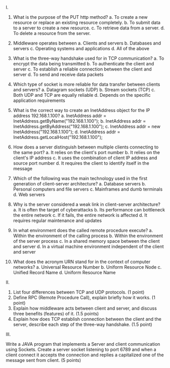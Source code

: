 I.

1. What is the purpose of the PUT http method?
a. To create a new resource or replace an existing resource completely.
b. To submit data to a server to create a new resource.
c. To retrieve data from a server.
d. To delete a resource from the server.

2. Middleware operates between
a. Clients and servers
b. Databases and servers
c. Operating systems and applications
d. All of the above

3. What is the three-way handshake used for in TCP communication?
a. To encrypt the data being transmitted
b. To authenticate the client and server
c. To establish a reliable connection between the client and server
d. To send and receive data packets

4. Which type of socket is more reliable for data transfer between clients and servers?
a. Datagram sockets (UDP)
b. Stream sockets (TCP)
c. Both UDP and TCP are equally reliable
d. Depends on the specific application requirements

5. What is the correct way to create an InetAddress object for the IP address 192.168.1.100?
a. InetAddress addr = InetAddress.getByName("192.168.1.100");
b. InetAddress addr = InetAddress.getByAddress("192.168.1.100");
c. InetAddress addr = new InetAddress("192.168.1.100");
d. InetAddress addr = InetAddress.getLocalHost("192.168.1.100");

6. How does a server distinguish between multiple clients connecting to the same port?
a. It relies on the client's port number
b. It relies on the client's IP address
c. It uses the combination of client IP address and source port number
d. It requires the client to identify itself in the message

7. Which of the following was the main technology used in the first generation of client-server architecture?
a. Database servers
b. Personal computers and file servers
c. Mainframes and dumb terminals
d. Web servers

8. Why is the server considered a weak link in client-server architecture?
a. It is often the target of cyberattacks
b. Its performance can bottleneck the entire network
c. If it fails, the entire network is affected
d. It requires regular maintenance and updates

9. In what environment does the called remote procedure execute?
a. Within the environment of the calling process
b. Within the environment of the server process
c. In a shared memory space between the client and server
d. In a virtual machine environment independent of the client and server

10. What does the acronym URN stand for in the context of computer networks?
a. Universal Resource Number
b. Uniform Resource Node
c. Unified Record Name
d. Uniform Resource Name

II.

1. List four differences between TCP and UDP protocols. (1 point)
2. Define RPC (Remote Procedure Call), explain briefly how it works. (1 point)
3. Explain how middleware acts between client and server, and discuss three benefits (features) of it. (1.5 points)
4. Explain how does TCP establish connection between the client and the server, describe each step of the three-way handshake. (1.5 point)

III.

Write a JAVA program that implements a Server and client communication using Sockets. Create a server socket listening to port 6789 and when a client connect it accepts the connection and replies a capitalized one of the message sent from client. (5 points)
